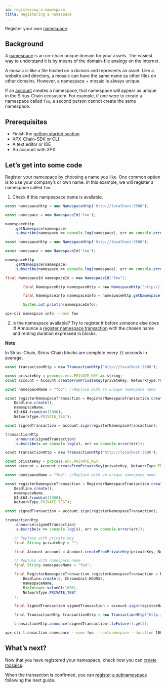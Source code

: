 ```yaml
---
id: registering-a-namespace
title: Registering a namespace
---
```

Register your own [namespace](../../built-in-features/namespace.md).

## Background

A [namespace](../../built-in-features/namespace.md) is an on-chain unique domain for your assets. The easiest way to understand it is by means of the domain-file analogy on the internet.

A mosaic is like a file hosted on a domain and represents an asset. Like a website and directory, a mosaic can have the same name as other files on other domains. However, a namespace + mosaic is always unique.

If an [account](../../built-in-features/account.md) creates a namespace, that namespace will appear as unique in the Sirius-Chain ecosystem. For example, if one were to create a namespace called `foo`, a second person cannot create the same namespace.

## Prerequisites

- Finish the [getting started section](../../getting-started/setting-up-workstation.md)
- XPX-Chain-SDK or CLI
- A text editor or IDE
- An account with XPX

## Let’s get into some code

Register your namespace by choosing a name you like. One common option is to use your company’s or own name. In this example, we will register a namespace called `foo`.

1. Check if this nampespace name is available.

<!--DOCUSAURUS_CODE_TABS-->
<!--TypeScript-->
```js
const namespaceHttp = new NamespaceHttp('http://localhost:3000');

const namespace = new NamespaceId('foo');

namespaceHttp
    .getNamespace(namespace)
    .subscribe(namespace => console.log(namespace), err => console.error(err));
```

<!--JavaScript-->
```js
const namespaceHttp = new NamespaceHttp('http://localhost:3000');

const namespace = new NamespaceId('foo');

namespaceHttp
    .getNamespace(namespace)
    .subscribe(namespace => console.log(namespace), err => console.error(err));
```

<!--Java-->
```java
final NamespaceId namespaceId = new NamespaceId("foo");

        final NamespaceHttp namespaceHttp = new NamespaceHttp("http://localhost:3000");

        final NamespaceInfo namespaceInfo = namespaceHttp.getNamespace(namespaceId).toFuture().get();

        System.out.println(namespaceInfo);
```

<!--Bash-->
```bash
xpx-cli namespace info --name foo
```

<!--END_DOCUSAURUS_CODE_TABS-->

2. Is the namespace available? Try to register it before someone else does it! Announce a [register namespace transaction](../../built-in-features/namespace.md#registernamespacetransaction) with the chosen name and renting duration expressed in blocks.

<div class=info>

**Note**

In Sirius-Chain, Sirius-Chain blocks are complete every `15` seconds in average.

</div>

<!--DOCUSAURUS_CODE_TABS-->
<!--TypeScript-->
```js
const transactionHttp = new TransactionHttp('http://localhost:3000');

const privateKey = process.env.PRIVATE_KEY as string;
const account = Account.createFromPrivateKey(privateKey, NetworkType.PRIVATE_TEST);

const namespaceName = "foo"; //Replace with an unique namespace name

const registerNamespaceTransaction = RegisterNamespaceTransaction.createRootNamespace(
    Deadline.create(),
    namespaceName,
    UInt64.fromUint(1000),
    NetworkType.PRIVATE_TEST);

const signedTransaction = account.sign(registerNamespaceTransaction);

transactionHttp
    .announce(signedTransaction)
    .subscribe(x => console.log(x), err => console.error(err));
```

<!--JavaScript-->
```js
const transactionHttp = new TransactionHttp('http://localhost:3000');

const privateKey = process.env.PRIVATE_KEY;
const account = Account.createFromPrivateKey(privateKey, NetworkType.PRIVATE_TEST);

const namespaceName = "foo"; //Replace with an unique namespace name

const registerNamespaceTransaction = RegisterNamespaceTransaction.createRootNamespace(
    Deadline.create(),
    namespaceName,
    UInt64.fromUint(1000),
    NetworkType.PRIVATE_TEST);

const signedTransaction = account.sign(registerNamespaceTransaction);

transactionHttp
    .announce(signedTransaction)
    .subscribe(x => console.log(x), err => console.error(err));
```

<!--Java-->
```java
    // Replace with private key
    final String privateKey = "";

    final Account account = Account.createFromPrivateKey(privateKey, NetworkType.PRIVATE_TEST);

    // Replace with namespace name
    final String namespaceName = "foo";

    final RegisterNamespaceTransaction registerNamespaceTransaction = RegisterNamespaceTransaction.createRootNamespace(
        Deadline.create(2, ChronoUnit.HOURS),
        namespaceName,
        BigInteger.valueOf(1000),
        NetworkType.PRIVATE_TEST
    );

    final SignedTransaction signedTransaction = account.sign(registerNamespaceTransaction);

    final TransactionHttp transactionHttp = new TransactionHttp("http://localhost:3000");

    transactionHttp.announce(signedTransaction).toFuture().get();
```

<!--Bash-->
```bash
xpx-cli transaction namespace --name foo --rootnamespace --duration 1000
```

<!--END_DOCUSAURUS_CODE_TABS-->

## What’s next?

Now that you have registered your namespace, check how you can [create mosaics](../mosaic/creating-a-mosaic.md).

When the transaction is confirmed, you can [register a subnamespace](../namespace/registering-a-subnamespace.md) following the next guide.

